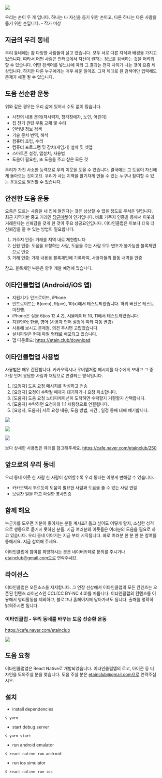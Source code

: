 ![](https://cafeptthumb-phinf.pstatic.net/MjAxOTAzMDFfMTAx/MDAxNTUxMzcwNDQyMDE3.ZJFrXIfFr4_pC23QAzZN20W4iPfOrVFzlFsRMBTwGaog.4cFGWLp_2scDrIC2slj4-jLTUUXJBjA_JU9WKfRd7Iog.JPEG.etainclub/Zskj99Ky2UEeKnigNyJbzko7dF8ZFrtSKp8KZGvhNkXMR8Q5FcEEgFCkqW6qYcXcdsN8HDRSWRq8Gt1yQbKymv4ziBZjtvf6CPXngteaNfvz9BM3buH8.jpg?type=w740)

우리는 손이 두 개 입니다. 하나는 나 자신을 돕기 위한 손이고, 다른 하나는 다른 사람을 돕기 위한 손입니다. - 작가 미상

## 지금의 우리 동네

우리 동네에는 참 다양한 사람들이 살고 있습니다. 
모두 서로 다른 지식과 배경을 가지고 있습니다. 
따라서 어떤 사람은 인터넷에서 자신이 원하는 정보를 검색하는 것을 어려워할 수 있습니다. 
어떤 검색어를 넣느냐에 따라 그 결과는 천지 차이가 나는 것이 요즘 세상입니다. 
하지만 다른 누구에게는 매우 쉬운 일이죠. 
그저 제대로 된 검색어만 입력해도 문제가 해결 될 수 있습니다. 

## 도움 선순환 운동
위와 같은 경우는 우리 삶에 있어서 수도 없이 많습니다. 
- 사진의 내용 문의(저시력자, 청각장애자, 노인, 어린이)
- 집 전기 관련 부품 교체 및 수리
- 인터넷 정보 검색
- 기술 문서 번역, 해석
- 컴퓨터 조립, 수리
- 컴퓨터 프로그램 및 장치(게임기) 설치 및 셋업
- 스마트폰 설정, 앱설치, 사용법
- 도움이 필요한, 또 도움을 주고 싶은 모든 것

우리가 가진 사소한 능력으로 우리 이웃을 도울 수 있습니다. 결국에는 그 도움이 자신에게 돌아오는 것이고요. 우리가 사는 지역을 활기차게 만들 수 있는 누구나 참여할 수 있는 운동으로 발전할 수 있습니다.

## 안전한 도움 운동
요즘은 모르는 사람을 내 집에 들인다는 것은 상상할 수 없을 정도로 무서운 일입니다. 
최근 지역기반 중고 거래인 [당근마켓](https://www.daangn.com/)이 인기입니다. 
바로 거주지 인증을 통해서 이웃과 거래한다는 신뢰감을 갖게 한 것이 주요 성공요인입니다. 
이타인클럽은 이보다 더욱 더 신뢰감을 줄 수 있는 방법이 필요합니다. 

1. 거주지 인증: 거래를 지역 내로 제한합니다
2. 신원 인증: 도움을 요청하는 사람, 도움을 주는 사람 모두 변조가 불가능한 블록체인으로 인증
3. 거래 인증: 거래 내용을 블록체인에 기록하여, 사용자들의 활동 내역을 인증

참고. 블록체인 부분은 향후 개발 예정에 있습니다.

## 이타인클럽앱 (Android/iOS 앱) 
- 지원기기: 안드로이드, iPhone
- 안드로이드는 8(oreo), 9(pie), 10(x)에서 테스트되었습니다. 하위 버전은 테스트 미진행.
- iPhone은 실물 6(ios 12.4.2), 시뮬레이터 10, 11에서 테스트되었습니다.
- 지원언어: 한글, 영어 (사용자 언어 설정에 따라 자동 변경)
- 사용해 보시고 문제점, 의견 주시면 고맙겠습니다.
- 설치파일은 현재 파일 형태로 배포되고 있습니다.
- 댑 다운로드: https://etain.club/download


## 이타인클럽앱 사용법
사용법은 매우 간단합니다. 카카오택시나 우버앱처럼 메시지를 다수에게 보내고 그 중 가장 먼저 응답한 사람과 채팅으로 연결되는 방식입니다.
1. [요청자] 도움 요청 메시지를 작성하고 전송
2. [요청자] 요청이 수락될 때까지 대기하거나 요청 취소합니다.
3. [도움자] 도움 요청 노티피케이션이 도착하면 수락할지 거절할지 산택합니다.
4. [도움자] 수락하면 요청자와 1:1 채팅창으로 연결됩니다.
5. [요청자, 도움자] 서로 요청 내용, 도움 방법, 시간 , 일정 등에 대해 얘기합니다.

![](https://cafeptthumb-phinf.pstatic.net/MjAxOTA5MjhfMTQg/MDAxNTY5NjM0NjgzMzM3.gIuQhEysXgD-jD08A_E0iYfPlb-vI5kZUmspCtkjIFYg.2nX2VRC2gjv0V-wnNqVNYqPqDjwRmeGpTzApLwzfcuAg.JPEG/externalFile.jpg?type=w740)

![](https://cafeptthumb-phinf.pstatic.net/MjAxOTA5MjhfMjM1/MDAxNTY5NjM1MTUwNDc1.XOB9sDxSoqPxXBgVQ_j-lKUHJSaanPCsemAErGBWlw0g.DMqqAvyRyLOBge7jtP5XWwluqrQsIhBO4coC3ZCKLDcg.JPEG/externalFile.jpg?type=w740)

![](https://cafeptthumb-phinf.pstatic.net/MjAxOTA5MjhfMjAx/MDAxNTY5NjM1MTUzMDc0.zDx09HOzJU5ZqBOGba25M2eBNoHMzxpxnkSvIMdfn1Ig.QZAE-GQQKGcDkhiAMQwJMxB2hibLWSVB8BJT5jteiKsg.JPEG/externalFile.jpg?type=w740)

보다 상세한 사용법은 아래를 참고해주세요.
https://cafe.naver.com/etainclub/250

## 앞으로의 우리 동네
우리 동네 이웃 한 사람 한 사람이 참여할수록 우리 동네는 이렇게 변해갈 수 있습니다.
- 카카오택시 부르듯이 도움이 필요한 사람과 도움을 줄 수 있는 사람 연결
- 보람찬 일을 하고 확실한 봉사인증

## 함께 해요
누군가를 도우면 기분이 좋아지는 분들 계시죠? 
돕고 싶어도 어떻게 할지, 소심한 성격으로 행동으로 옮기지 못하신 분들. 
지금 여러분의 이웃들은 여러분의 도움을 필요로 하고 있습니다.
우리 동네 이야기는 지금 부터 시작됩니다. 
바로 여러분 한 분 한 분 참여를 통해서요. 지금 참여해 주세요.

이타인클럽에 참여를 희망하시는 분은 네이버카페로 문의를 주시거나 etainclub@gmail.com으로 연락주세요.

## 라이선스
이타인클럽은 오픈소스를 지지합니다. 그 연장 선상에서 이타인클럽의 모든 컨텐츠는 오픈된 컨텐츠 라이선스인 CCL(CC BY-NC 4.0)를 따릅니다. 이타인클럽의 컨텐츠를 이용해서 영리활동을 제외하고, 블로그나 홈페이지에 담아가셔도 됩니다. 출처를 명확히 밝혀주시면 됩니다.

### 이타인클럽 - 우리 동네를 바꾸는 도움 선순환 운동
https://cafe.naver.com/etainclub

![](https://cafeskthumb-phinf.pstatic.net/MjAxOTAzMDFfMjE1/MDAxNTUxMzY2ODIxNzQ3.CX5_996rr5iJdxmVsGtGn0YNtXSq7RYjtguBnfoan7gg.wWDFbMOUyKsWOPMaQMJJ4Cv4m3c9AgwzdzLBDtHTxu4g.JPEG.etainclub/occupations-professions.jpg?type=w1080)

## 도움 요청
이타인클럽앱은 React Native로 개발되었습니다.
이타인클럽앱의 로고, 아이콘 등 디자인을 도와주실 분을 찾습니다.
도움 주실 분은 etainclub@gmail.com으로 연락주십시오.

## 설치
- install dependencies
```
$ yarn
``` 
- start debug server
```
$ yarn start
```
- run android emulator
```
$ react-native run-android
```
- run ios simulator
```
$ react-native run-ios
```

